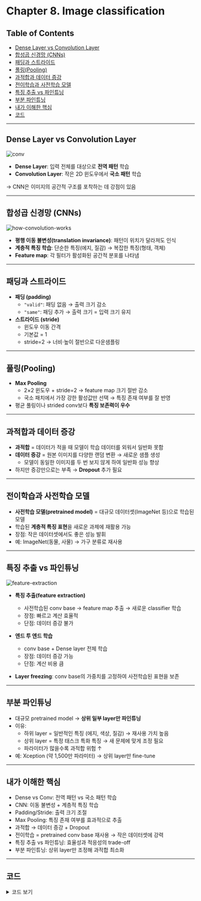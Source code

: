 # Chapter 8. Image classification

## Table of Contents
- [Dense Layer vs Convolution Layer](#dense-layer-vs-convolution-layer)
- [합성곱 신경망 (CNNs)](#합성곱-신경망-cnns)
- [패딩과 스트라이드](#패딩과-스트라이드)
- [풀링(Pooling)](#풀링pooling)
- [과적합과 데이터 증강](#과적합과-데이터-증강)
- [전이학습과 사전학습 모델](#전이학습과-사전학습-모델)
- [특징 추출 vs 파인튜닝](#특징-추출-vs-파인튜닝)
- [부분 파인튜닝](#부분-파인튜닝)
- [내가 이해한 핵심](#내가-이해한-핵심)
- [코드](#코드)

---

## Dense Layer vs Convolution Layer
![conv](./images/08-01.png)

- **Dense Layer**: 입력 전체를 대상으로 **전역 패턴** 학습  
- **Convolution Layer**: 작은 2D 윈도우에서 **국소 패턴** 학습  

→ CNN은 이미지의 공간적 구조를 포착하는 데 강점이 있음  

---

## 합성곱 신경망 (CNNs)
![how-convolution-works](./images/08-02.png)

- **평행 이동 불변성(translation invariance)**: 패턴이 위치가 달라져도 인식  
- **계층적 특징 학습**: 단순한 특징(에지, 질감) → 복잡한 특징(형태, 객체)  
- **Feature map**: 각 필터가 활성화된 공간적 분포를 나타냄  

---

## 패딩과 스트라이드
- **패딩 (padding)**  
  - `"valid"`: 패딩 없음 → 출력 크기 감소  
  - `"same"`: 패딩 추가 → 출력 크기 = 입력 크기 유지  
- **스트라이드 (stride)**  
  - 윈도우 이동 간격  
  - 기본값 = 1  
  - stride=2 → 너비·높이 절반으로 다운샘플링  

---

## 풀링(Pooling)
- **Max Pooling**  
  - 2×2 윈도우 + stride=2 → feature map 크기 절반 감소  
  - 국소 패치에서 가장 강한 활성값만 선택 → 특징 존재 여부를 잘 반영  
- 평균 풀링이나 strided conv보다 **특징 보존력이 우수**  

---

## 과적합과 데이터 증강
- **과적합** = 데이터가 적을 때 모델이 학습 데이터를 외워서 일반화 못함  
- **데이터 증강** = 원본 이미지를 다양한 랜덤 변환 → 새로운 샘플 생성  
  - 모델이 동일한 이미지를 두 번 보지 않게 하여 일반화 성능 향상  
- 하지만 증강만으로는 부족 → **Dropout** 추가 필요  

---

## 전이학습과 사전학습 모델
- **사전학습 모델(pretrained model)** = 대규모 데이터셋(ImageNet 등)으로 학습된 모델  
- 학습된 **계층적 특징 표현**을 새로운 과제에 재활용 가능  
- 장점: 작은 데이터셋에서도 좋은 성능 발휘  
- 예: ImageNet(동물, 사물) → 가구 분류로 재사용  

---

## 특징 추출 vs 파인튜닝
![feature-extraction](./images/08-03.png)

- **특징 추출(feature extraction)**  
  - 사전학습된 conv base → feature map 추출 → 새로운 classifier 학습  
  - 장점: 빠르고 계산 효율적  
  - 단점: 데이터 증강 불가  

- **엔드 투 엔드 학습**  
  - conv base + Dense layer 전체 학습  
  - 장점: 데이터 증강 가능  
  - 단점: 계산 비용 큼  

- **Layer freezing**: conv base의 가중치를 고정하여 사전학습된 표현을 보존  

---

## 부분 파인튜닝
- 대규모 pretrained model → **상위 일부 layer만 파인튜닝**  
- 이유:  
  - 하위 layer = 일반적인 특징 (에지, 색상, 질감) → 재사용 가치 높음  
  - 상위 layer = 특정 태스크 특화 특징 → 새 문제에 맞게 조정 필요  
  - 파라미터가 많을수록 과적합 위험 ↑  
- 예: Xception (약 1,500만 파라미터) → 상위 layer만 fine-tune  

---

## 내가 이해한 핵심
- Dense vs Conv: 전역 패턴 vs 국소 패턴 학습  
- CNN: 이동 불변성 + 계층적 특징 학습  
- Padding/Stride: 출력 크기 조절  
- Max Pooling: 특징 존재 여부를 효과적으로 추출  
- 과적합 → 데이터 증강 + Dropout  
- 전이학습 = pretrained conv base 재사용 → 작은 데이터셋에 강력  
- 특징 추출 vs 파인튜닝: 효율성과 적응성의 trade-off  
- 부분 파인튜닝: 상위 layer만 조정해 과적합 최소화  

---

## 코드
<details>
<summary>코드 보기</summary>

```python
### 1. Environment Setup
import os
os.environ["KERAS_BACKEND"] = "jax"

from IPython.core.magic import register_cell_magic

@register_cell_magic
def backend(line, cell):
    current, required = os.environ.get("KERAS_BACKEND", ""), line.split()[-1]
    if current == required:
        get_ipython().run_cell(cell)
    else:
        print(
            f"This cell requires the {required} backend. To run it, change KERAS_BACKEND to "
            f"\"{required}\" at the top of the notebook, restart the runtime, and rerun the notebook."
        )
### 2. Download and Extract Data
import kagglehub

kagglehub.login()
download_path = kagglehub.competition_download("dogs-vs-cats")

import zipfile

with zipfile.ZipFile(download_path + "/train.zip", "r") as zip_ref:
    zip_ref.extractall(".")
### 3. Prepare Dataset (Train / Validation / Test)
import os, shutil, pathlib

original_dir = pathlib.Path("train")
new_base_dir = pathlib.Path("dogs_vs_cats_small")

def make_subset(subset_name, start_index, end_index):
    for category in ("cat", "dog"):
        dir = new_base_dir / subset_name / category
        os.makedirs(dir)
        fnames = [f"{category}.{i}.jpg" for i in range(start_index, end_index)]
        for fname in fnames:
            shutil.copyfile(src=original_dir / fname, dst=dir / fname)

make_subset("train", start_index=0, end_index=1000)
make_subset("validation", start_index=1000, end_index=1500)
make_subset("test", start_index=1500, end_index=2500)
### 4. Load Data
from keras.utils import image_dataset_from_directory

batch_size = 64
image_size = (180, 180)
train_dataset = image_dataset_from_directory(
    new_base_dir / "train", image_size=image_size, batch_size=batch_size
)
validation_dataset = image_dataset_from_directory(
    new_base_dir / "validation", image_size=image_size, batch_size=batch_size
)
test_dataset = image_dataset_from_directory(
    new_base_dir / "test", image_size=image_size, batch_size=batch_size
)
### 5. Data Augmentation
import keras
from keras import layers
import tensorflow as tf

data_augmentation_layers = [
    layers.RandomFlip("horizontal"),
    layers.RandomRotation(0.1),
    layers.RandomZoom(0.2),
]

def data_augmentation(images, targets):
    for layer in data_augmentation_layers:
        images = layer(images)
    return images, targets

augmented_train_dataset = train_dataset.map(
    data_augmentation, num_parallel_calls=8
)
augmented_train_dataset = augmented_train_dataset.prefetch(tf.data.AUTOTUNE)
### 6. Load Pretrained Model (Xception)
import keras_hub

conv_base = keras_hub.models.Backbone.from_preset(
    "xception_41_imagenet",
    trainable=False,
)
preprocessor = keras_hub.layers.ImageConverter.from_preset(
    "xception_41_imagenet",
    image_size=(180, 180),
)
conv_base.trainable = False
len(conv_base.trainable_weights)
### 7. Build Model (Feature Extraction)
inputs = keras.Input(shape=(180, 180, 3))
x = preprocessor(inputs)
x = conv_base(x)
x = layers.GlobalAveragePooling2D()(x)
x = layers.Dense(256)(x)
x = layers.Dropout(0.25)(x)
outputs = layers.Dense(1, activation="sigmoid")(x)
model = keras.Model(inputs, outputs)
model.compile(
    loss="binary_crossentropy",
    optimizer="adam",
    metrics=["accuracy"],
)
### 8. Train Model (Feature Extraction)
callbacks = [
    keras.callbacks.ModelCheckpoint(
        filepath="feature_extraction_with_data_augmentation.keras",
        save_best_only=True,
        monitor="val_loss",
    )
]
history = model.fit(
    augmented_train_dataset,
    epochs=30,
    validation_data=validation_dataset,
    callbacks=callbacks,
)
test_model = keras.models.load_model(
    "feature_extraction_with_data_augmentation.keras"
)
test_loss, test_acc = test_model.evaluate(test_dataset)
print(f"Test accuracy: {test_acc:.3f}")
### 9. Prepare for Fine-Tuning
conv_base.trainable = True

for layer in conv_base.layers[:-4]:
    layer.trainable = False
    
for layer in conv_base.layers:
    if isinstance(layer, layers.BatchNormalization):
        layer.trainable = False
### 10. Train Model (Fine-Tuning)
model.compile(
    loss="binary_crossentropy",
    optimizer=keras.optimizers.Adam(learning_rate=1e-5),
    metrics=["accuracy"],
)

callbacks = [
    keras.callbacks.ModelCheckpoint(
        filepath="fine_tuning.keras",
        save_best_only=True,
        monitor="val_loss",
    )
]
history = model.fit(
    augmented_train_dataset,
    epochs=30,
    validation_data=validation_dataset,
    callbacks=callbacks,
)
model = keras.models.load_model("fine_tuning.keras")
test_loss, test_acc = model.evaluate(test_dataset)
print(f"Test accuracy: {test_acc:.3f}")
len(conv_base.trainable_weights)
```
</details> 

